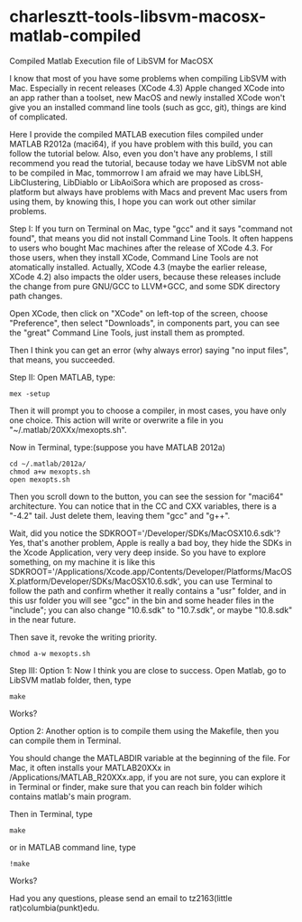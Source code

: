 charlesztt-tools-libsvm-macosx-matlab-compiled
==============================================

Compiled Matlab Execution file of LibSVM for MacOSX

I know that most of you have some problems when compiling LibSVM with Mac. Especially in recent releases (XCode 4.3) Apple changed XCode into an app rather than a toolset, new MacOS and newly installed XCode won't give you an installed command line tools (such as gcc, git), things are kind of complicated.

Here I provide the compiled MATLAB execution files compiled under MATLAB R2012a (maci64), if you have problem with this build, you can follow the tutorial below. Also, even you don't have any problems, I still recommend you read the tutorial, because today we have LibSVM not able to be compiled in Mac, tommorrow I am afraid we may have LibLSH, LibClustering, LibDiablo or LibAoiSora which are proposed as cross-platform but always have problems with Macs and prevent Mac users from using them, by knowing this, I hope you can work out other similar problems.

Step I:
If you turn on Terminal on Mac, type "gcc" and it says "command not found", that means you did not install Command Line Tools. It often happens to users who bought Mac machines after the release of XCode 4.3. For those users, when they install XCode, Command Line Tools are not atomatically installed. Actually, XCode 4.3 (maybe the earlier release, XCode 4.2) also impacts the older users, because these releases include the change from pure GNU/GCC to LLVM+GCC, and some SDK directory path changes.

Open XCode, then click on "XCode" on left-top of the screen, choose "Preference", then select "Downloads", in components part, you can see the "great" Command Line Tools, just install them as prompted.

Then I think you can get an error (why always error) saying "no input files", that means, you succeeded.

Step II:
Open MATLAB, type:

	mex -setup

Then it will prompt you to choose a compiler, in most cases, you have only one choice. This action will write or overwrite a file in you "~/.matlab/20XXx/mexopts.sh".

Now in Terminal, type:(suppose you have MATLAB 2012a)

	cd ~/.matlab/2012a/
	chmod a+w mexopts.sh
	open mexopts.sh

Then you scroll down to the button, you can see the session for "maci64" architecture. You can notice that in the CC and CXX variables, there is a "-4.2" tail. Just delete them, leaving them "gcc" and "g++".

Wait, did you notice the SDKROOT='/Developer/SDKs/MacOSX10.6.sdk'? Yes, that's another problem, Apple is really a bad boy, they hide the SDKs in the Xcode Application, very very deep inside. So you have to explore something, on my machine it is like this SDKROOT='/Applications/Xcode.app/Contents/Developer/Platforms/MacOSX.platform/Developer/SDKs/MacOSX10.6.sdk', you can use Terminal to follow the path and confirm whether it really contains a "usr" folder, and in this usr folder you will see "gcc" in the bin and some header files in the "include"; you can also change "10.6.sdk" to "10.7.sdk", or maybe "10.8.sdk" in the near future.

Then save it, revoke the writing priority.

	chmod a-w mexopts.sh

Step III:
Option 1:
Now I think you are close to success. Open Matlab, go to LibSVM matlab folder, then, type

	make

Works?

Option 2:
Another option is to compile them using the Makefile, then you can compile them in Terminal.

You should change the MATLABDIR variable at the beginning of the file. For Mac, it often installs your MATLAB20XXx in /Applications/MATLAB_R20XXx.app, if you are not sure, you can explore it in Terminal or finder, make sure that you can reach bin folder wihich contains matlab's main program.

Then in Terminal, type

	make

or in MATLAB command line, type

	!make

Works?

Had you any questions, please send an email to tz2163(little rat)columbia(punkt)edu.
